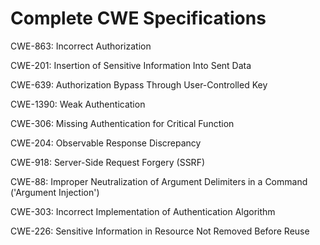 

# Complete CWE Specifications

CWE-863: Incorrect Authorization

CWE-201: Insertion of Sensitive Information Into Sent Data

CWE-639: Authorization Bypass Through User-Controlled Key

CWE-1390: Weak Authentication

CWE-306: Missing Authentication for Critical Function

CWE-204: Observable Response Discrepancy

CWE-918: Server-Side Request Forgery (SSRF)

CWE-88: Improper Neutralization of Argument Delimiters in a Command ('Argument Injection')

CWE-303: Incorrect Implementation of Authentication Algorithm

CWE-226: Sensitive Information in Resource Not Removed Before Reuse